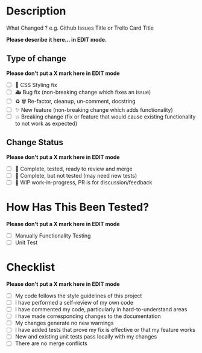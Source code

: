 # Description

What Changed ? e.g. Github Issues Title or Trello Card Title

**Please describe it here... in EDIT mode.**


## Type of change

**Please don't put a X mark here in EDIT mode**

- [ ] :art: CSS Styling fix
- [ ] :ambulance: Bug fix (non-breaking change which fixes an issue)
- [ ] :recycle: :wastebasket: Re-factor, cleanup, un-comment, docstring
- [ ] :sparkles: New feature (non-breaking change which adds functionality)
- [ ] :boom: Breaking change (fix or feature that would cause existing functionality to not work as expected)

## Change Status

**Please don't put a X mark here in EDIT mode**

- [ ] :checkered_flag: Complete, tested, ready to review and merge
- [ ] :traffic_light: Complete, but not tested (may need new tests)
- [ ] :construction: WIP work-in-progress, PR is for discussion/feedback

# How Has This Been Tested?

**Please don't put a X mark here in EDIT mode**

- [ ] Manually Functionality Testing
- [ ] Unit Test

# Checklist

**Please don't put a X mark here in EDIT mode**

- [ ] My code follows the style guidelines of this project
- [ ] I have performed a self-review of my own code
- [ ] I have commented my code, particularly in hard-to-understand areas
- [ ] I have made corresponding changes to the documentation
- [ ] My changes generate no new warnings
- [ ] I have added tests that prove my fix is effective or that my feature works
- [ ] New and existing unit tests pass locally with my changes
- [ ] There are no merge conflicts